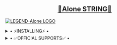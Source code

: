 <h2 align="center"> <a href="https://github.com/i-am-pro-king/Alone-String">🔰Alone STRING🔰</a></h2>


[![LEGEND-Alone LOGO](https://telegra.ph/file/348310d2804bb2983740d.jpg)](https://github.com/i-am-pro-king/Alone-String)


<details>
  <summary> • ⚡INSTALLING⚡ • </summary>
  <a href="https://heroku.com/deploy?template=https://github.com/i-am-pro-king/Alone-String"><img src="https://www.herokucdn.com/deploy/button.svg"></a>
  
</details>

<details>
  <summary> • ✅OFFICIAL SUPPORTS✅ • </summary>
<a href="https://t.me/Aron_string_bot"> <img src="https://img.shields.io/badge/Telegram-BOT-blue?&logo=telegram" alt="BOT" /> </a><br>
<a href="https://t.me/ALONE_MUSIC_ADD_ICT"> <img src="https://img.shields.io/badge/Support-Chat-blue?&logo=telegram" alt="Support Chat" /> </a><br>
<a href="https://t.me/Aron_is_bot"> <img src="https://img.shields.io/badge/ALONE-blue?&logo=telegram" alt="Contact Me" /> </a><br>
</details>

